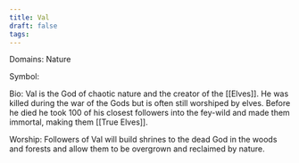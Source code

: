 ```yaml
---
title: Val
draft: false
tags:
---
```

 
Domains: Nature

Symbol:

Bio: Val is the God of chaotic nature and the creator of the [[Elves]]. He was killed during the war of the Gods but is often still worshiped by elves. Before he died he took 100 of his closest followers into the fey-wild and made them immortal, making them [[True Elves]]. 

Worship: Followers of Val will build shrines to the dead God in the woods and forests and allow them to be overgrown and reclaimed by nature.